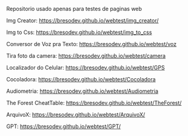 Repositorio usado apenas para testes de paginas web

Img Creator:
https://bresodev.github.io/webtest/img_creator/

Img to Css:
https://bresodev.github.io/webtest/img_to_css

Conversor de Voz pra Texto:
https://bresodev.github.io/webtest/voz

Tira foto da camera:
https://bresodev.github.io/webtest/camera

Localizador do Celular:
https://bresodev.github.io/webtest/GPS

Cocoladora:
https://bresodev.github.io/webtest/Cocoladora

Audiometria:
https://bresodev.github.io/webtest/Audiometria

The Forest CheatTable:
https://bresodev.github.io/webtest/TheForest/

ArquivoX:
https://bresodev.github.io/webtest/ArquivoX/

GPT:
https://bresodev.github.io/webtest/GPT/

